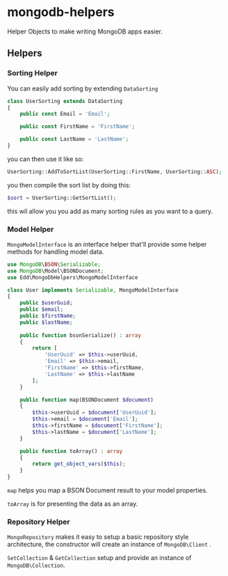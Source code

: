 # mongodb-helpers
Helper Objects to make writing MongoDB apps easier.

## Helpers

### Sorting Helper

You can easily add sorting by extending ```DataSorting```

```php
class UserSorting extends DataSorting
{
    public const Email = 'Email';

    public const FirstName = 'FirstName';

    public const LastName = 'LastName';
}
```

you can then use it like so:

```php
UserSorting::AddToSortList(UserSorting::FirstName, UserSorting::ASC);
```

you then compile the sort list by doing this:

```php
$sort = UserSorting::GetSortList();
```

this wil allow you you add as many sorting rules as you want to a query.

### Model Helper

```MongoModelInterface``` is an interface helper that'll provide some helper methods for handling model data.

```php
use MongoDB\BSON\Serializable;
use MongoDB\Model\BSONDocument;
use Edd\MongoDbHelpers\MongoModelInterface

class User implements Serializable, MongoModelInterface
{
    public $userGuid;
    public $email;
    public $firstName;
    public $lastName;
    
    public function bsonSerialize() : array
    {
        return [
            'UserUuid' => $this->userUuid,
            'Email' => $this->email,
            'FirstName' => $this->firstName,
            'LastName' => $this->lastName
        ];
    }

    public function map(BSONDocument $document)
    {
        $this->userUuid = $document['UserUuid'];
        $this->email = $document['Email'];
        $this->firstName = $document['FirstName'];
        $this->lastName = $document['LastName'];
    }

    public function toArray() : array
    {
        return get_object_vars($this);
    }
}
```

```map``` helps you map a BSON Document result to your model properties.

```toArray``` is for presenting the data as an array.

### Repository Helper

```MongoRepository```  makes it easy to setup a basic repository style architecture, the constructor will create an instance of ```MongoDB\Client``` .

```SetCollection``` & ```GetCollection``` setup and provide an instance of ```MongoDB\Collection```.
